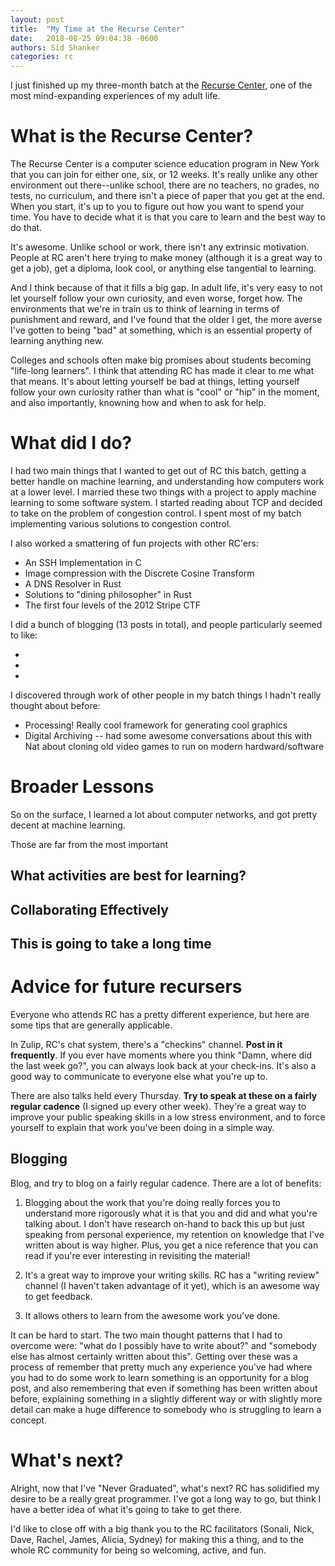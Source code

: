 ```yaml
---
layout: post
title:  "My Time at the Recurse Center"
date:   2018-08-25 09:04:38 -0600
authors: Sid Shanker
categories: rc
---
```


I just finished up my three-month batch at the [Recurse Center](https://recurse.com),
one of the most mind-expanding experiences of my adult life.

# What is the Recurse Center?

The Recurse Center is a computer science education program in New York that you can
join for either one, six, or 12 weeks. It's really unlike any other environment
out there--unlike school, there are no teachers, no grades, no tests, no curriculum, and there isn't a piece of paper
that you get at the end. When you start, it's up to you to figure out how you want to spend
your time. You have to decide what it is that you care to learn and the best way to do that.

It's awesome. Unlike school or work, there isn't any extrinsic motivation. People
at RC aren't here trying to make money (although it is a great way to get a job),
get a diploma, look cool, or anything else tangential to learning.

And I think because of that it fills a big gap. In adult life,
it's very easy to not let yourself follow your own curiosity, and even worse,
forget how. The environments that we're in train us to think of learning in terms
of punishment and reward, and I've found that the older I get, the more averse I've gotten
to being "bad" at something, which is an essential property of learning anything new.

Colleges and schools often make big promises about students becoming "life-long learners".
I think that attending RC has made it clear to me what that means. It's about letting
yourself be bad at things, letting yourself follow your own curiosity rather than
what is "cool" or "hip" in the moment, and also importantly, knowning how and
when to ask for help.

# What did I do?

I had two main things that I wanted to get out of RC this batch, getting a better
handle on machine learning, and understanding how computers work at a lower level. I married these
two things with a project to apply machine learning to some software system. I started
reading about TCP and decided to take on the problem of congestion control. I spent most of my batch
implementing various solutions to congestion control.

I also worked a smattering of fun projects with other RC'ers:

* An SSH Implementation in C
* Image compression with the Discrete Cosine Transform
* A DNS Resolver in Rust
* Solutions to "dining philosopher" in Rust
* The first four levels of the 2012 Stripe CTF

I did a bunch of blogging (13 posts in total), and people particularly seemed to like:

* 
*
* 

I discovered through work of other people in my batch things I hadn't really thought about before:

* Processing! Really cool framework for generating cool graphics
* Digital Archiving -- had some awesome conversations about this with Nat about
cloning old video games to run on modern hardward/software

# Broader Lessons

So on the surface, I learned a lot about computer networks, and got pretty decent at machine learning.

Those are far from the most important

##  What activities are best for learning?

## Collaborating Effectively

## This is going to take a long time

# Advice for future recursers

Everyone who attends RC has a pretty different experience, but here are
some tips that are generally applicable.

In Zulip, RC's chat system, there's a "checkins" channel. **Post in it 
frequently**. If you ever have moments where you think "Damn, where did the
last week go?", you can always look back at your check-ins. It's also a
good way to communicate to everyone else what you're up to.

There are also talks held every Thursday. **Try to speak at these on a fairly
regular cadence** (I signed up every other week). They're a great way to improve
your public speaking skills in a low stress environment, and to force yourself
to explain that work you've been doing in a simple way.

## Blogging

Blog, and try to blog on a fairly regular cadence. There are a lot of benefits:

1. Blogging about the work that you're doing really forces you to understand more
rigorously what it is that you and did and what you're talking about. I don't have
research on-hand to back this up but just speaking from personal experience, my retention
on knowledge that I've written about is way higher. Plus, you get a nice reference
that you can read if you're ever interesting in revisiting the material!

2. It's  a great way to improve your writing skills. RC has a "writing review"
channel (I haven't taken advantage of it yet), which is an awesome way to get feedback.

3. It allows others to learn from the awesome work you've done.

It can be hard to start. The two main thought patterns that I had to overcome were:
"what do I possibly have to write about?" and "somebody else has almost certainly written about this".
Getting over these was a process of remember that pretty much any experience you've had
where you had to do some work to learn something is an opportunity for a blog post, and
also remembering that even if something has been written about before, explaining something
in a slightly different way or with slightly more detail can make a huge difference to
somebody who is struggling to learn a concept.

# What's next?

Alright, now that I've "Never Graduated", what's next? RC has solidified my desire
to be a really great programmer. I've got a long way to go, but think
I have a better idea of what it's going to take to get there.

I'd like to close off with a big thank you to the RC facilitators (Sonali, Nick, Dave, Rachel, James, Alicia, Sydney) for making this a thing,
and to the whole RC community for being so welcoming, active, and fun.
